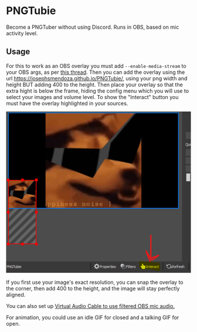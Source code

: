 # PNGTubie
Become a PNGTuber without using Discord. Runs in OBS, based on mic activity level.
## Usage
For this to work as an OBS overlay you must add `--enable-media-stream` to your OBS args, as per [this thread](https://obsproject.com/forum/threads/browser-source-doesnt-allow-microphone-consent-dialogs.80260/). Then you can add the overlay using the url https://josephsmendoza.github.io/PNGTubie/, using your png width and height BUT adding 400 to the height. Then place your overlay so that the extra hight is below the frame, hiding the config menu which you will use to select your images and volume level. To show the "Interact" button you must have the overlay highlighted in your sources.

![example of overlay placement and interact button](example.png)

If you first use your image's exact resolution, you can snap the overlay to the corner, then add 400 to the height, and the image will stay perfectly aligned.

You can also set up [Virtual Audio Cable to use filtered OBS mic audio.](VirtualAutioCable.md) 

For animation, you could use an idle GIF for closed and a talking GIF for open.
